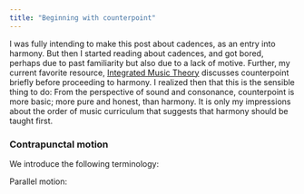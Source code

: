 ```yaml
---
title: "Beginning with counterpoint"
---
```


I was fully intending to make this post about cadences, as an entry into harmony. But then I started reading about cadences, and got bored, perhaps due to past familiarity but also due to a lack of motive. Further, my current favorite resource, [Integrated Music Theory](https://intmus.github.io/inttheory20-21/05-counterpoint-embell-shapes/1-introcounterpoint.html) discusses counterpoint briefly before proceeding to harmony. I realized then that this is the sensible thing to do: From the perspective of sound and consonance, counterpoint is more basic; more pure and honest, than harmony. It is only my impressions about the order of music curriculum that suggests that harmony should be taught first.

### Contrapunctal motion

We introduce the following terminology:

Parallel motion:

<div id="score"></div>
<script>
makeInteractive("score", `
X:1
L:1/4
K:C
Q:1/2=60
V:1
c|d|e|f
V:2
c|d|e|f
`);
</script>
